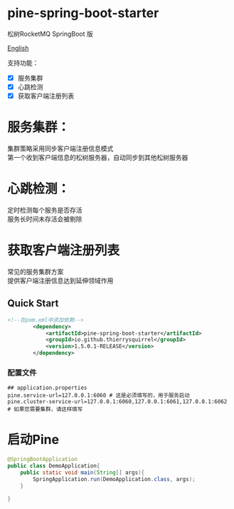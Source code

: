 # pine-spring-boot-starter

松树RocketMQ   SpringBoot 版

[English](./README.md)

支持功能：
- [x] 服务集群
- [x] 心跳检测
- [x] 获取客户端注册列表

# 服务集群：  
 集群策略采用同步客户端注册信息模式  
 第一个收到客户端信息的松树服务器，自动同步到其他松树服务器

# 心跳检测：  
 定时检测每个服务是否存活  
 服务长时间未存活会被剔除  
 
# 获取客户端注册列表  
 常见的服务集群方案  
 提供客户端注册信息达到延伸领域作用  
 
## Quick Start

```xml
<!--在pom.xml中添加依赖-->
        <dependency>
            <artifactId>pine-spring-boot-starter</artifactId>
            <groupId>io.github.thierrysquirrel</groupId>
            <version>1.5.0.1-RELEASE</version>
        </dependency>
``` 

 ### 配置文件
 
 ```properties
 ## application.properties
pine.service-url=127.0.0.1:6060 # 这是必须填写的，用于服务启动
pine.cluster-service-url=127.0.0.1:6060,127.0.0.1:6061,127.0.0.1:6062 # 如果您需要集群，请这样填写
 ```
 
 # 启动Pine
 ```java
 @SpringBootApplication
 public class DemoApplication{
     public static void main(String[] args){
         SpringApplication.run(DemoApplication.class, args);
     }
    
 }
 ```
 
